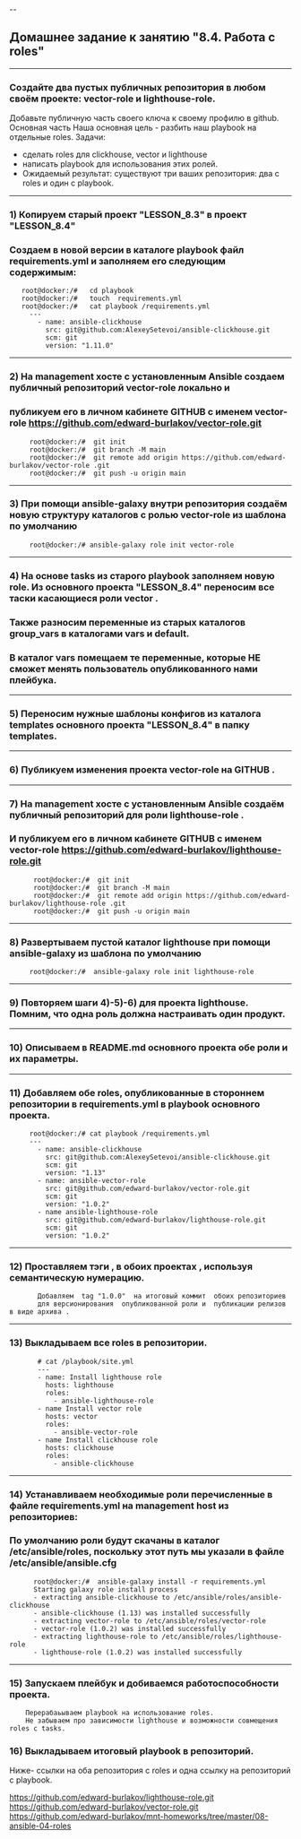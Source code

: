 --
## Домашнее задание к занятию "8.4. Работа с roles"

----
### Создайте два пустых публичных репозитория в любом своём проекте: vector-role и lighthouse-role.
Добавьте публичную часть своего ключа к своему профилю в github.
Основная часть
Наша основная цель - разбить наш playbook на отдельные roles. 
Задачи: 
 - сделать roles для clickhouse, vector и lighthouse 
 - написать playbook для использования этих ролей. 
 - Ожидаемый результат: существуют три ваших репозитория: два с roles и один с playbook.

---
### 1) Копируем  старый проект "LESSON_8.3" в проект "LESSON_8.4" 
###    Создаем в новой версии в каталоге playbook файл requirements.yml и заполняем его следующим содержимым:

       root@docker:/#   cd playbook
       root@docker:/#   touch  requirements.yml 
       root@docker:/#   cat playbook /requirements.yml
         ---
           - name: ansible-clickhouse 
             src: git@github.com:AlexeySetevoi/ansible-clickhouse.git
             scm: git
             version: "1.11.0"

---
### 2) На management хосте  с установленным Ansible cоздаем  публичный репозиторий vector-role локально и
### публикуем его  в личном кабинете GITHUB с именем vector-role <https://github.com/edward-burlakov/vector-role.git>
         
         root@docker:/#  git init
         root@docker:/#  git branch -M main
         root@docker:/#  git remote add origin https://github.com/edward-burlakov/vector-role .git
         root@docker:/#  git push -u origin main
--- 
### 3) При помощи ansible-galaxy внутри репозитория создаём новую структуру каталогов с ролью vector-role  из шаблона  по умолчанию

         root@docker:/# ansible-galaxy role init vector-role
---
### 4) На основе tasks из старого playbook заполняем  новую role. Из основного  проекта "LESSON_8.4" переносим все таски касающиеся роли vector .
###        Также разносим переменные  из старых каталогов group_vars в  каталогами vars и default. 
###         В каталог  vars помещаем те переменные, которые НЕ сможет менять пользователь опубликованного нами плейбука.

---
### 5) Переносим нужные шаблоны конфигов  из каталога templates основного проекта "LESSON_8.4"  в  папку templates.

---
###  6) Публикуем изменения проекта vector-role на GITHUB . 

---
### 7)  На management хосте  с установленным Ansible  создаём публичный репозиторий для роли  lighthouse-role . 
###     И публикуем его  в личном кабинете GITHUB с именем vector-role <https://github.com/edward-burlakov/lighthouse-role.git>  

          root@docker:/#  git init
          root@docker:/#  git branch -M main
          root@docker:/#  git remote add origin https://github.com/edward-burlakov/lighthouse-role .git
          root@docker:/#  git push -u origin main
          
--- 
### 8)   Развертываем пустой каталог  lighthouse  при помощи ansible-galaxy из шаблона  по умолчанию
       
         root@docker:/#  ansible-galaxy role init lighthouse-role
---
### 9)  Повторяем шаги 4)-5)-6) для  проекта lighthouse.  Помним, что одна роль должна настраивать один продукт. 

---
### 10) Описываем в README.md  основного проекта обе роли и их параметры.

---
### 11) Добавляем обе roles, опубликованные  в стороннем репозитории  в requirements.yml в playbook основного проекта.

         root@docker:/# cat playbook /requirements.yml
         ---
           - name: ansible-clickhouse 
             src: git@github.com:AlexeySetevoi/ansible-clickhouse.git
             scm: git
             version: "1.13"
           - name: ansible-vector-role
             src: git@github.com/edward-burlakov/vector-role.git
             scm: git
             version: "1.0.2"
           - name ansible-lighthouse-role           
             src: git@github.com/edward-burlakov/lighthouse-role.git
             scm: git
             version: "1.0.2"

---
### 12) Проставляем тэги , в обоих проектах , используя семантическую нумерацию. 

           Добавляем  tag "1.0.0"  на итоговый коммит  обоих репозиториев 
           для версионирования  опубликованной роли и  публикации релизов в виде архива .

---
### 13) Выкладываем все roles в репозитории. 

           # cat /playbook/site.yml
           ---
           - name: Install lighthouse role
             hosts: lighthouse
             roles:
               - ansible-lighthouse-role 
           - name Install vector role
             hosts: vector
             roles:
               - ansible-vector-role
           - name Install clickhouse role
             hosts: clickhouse
             roles:
               - ansible-clickhouse

---
### 14) Устанавливаем необходимые  роли перечисленные в файле requirements.yml  на management host из репозиториев: 
### По умолчанию роли будут скачаны в каталог /etc/ansible/roles, поскольку этот путь мы указали в файле /etc/ansible/ansible.cfg 


          root@docker:/#  ansible-galaxy install -r requirements.yml
          Starting galaxy role install process
          - extracting ansible-clickhouse to /etc/ansible/roles/ansible-clickhouse
          - ansible-clickhouse (1.13) was installed successfully
          - extracting vector-role to /etc/ansible/roles/vector-role
          - vector-role (1.0.2) was installed successfully
          - extracting lighthouse-role to /etc/ansible/roles/lighthouse-role
          - lighthouse-role (1.0.2) was installed successfully


---
### 15) Запускаем плейбук и добиваемся работоспособности проекта.  
        Перерабаьываем playbook на использование roles. 
        Не забываем про зависимости lighthouse и возможности совмещения roles с tasks.


### 16) Выкладываем итоговый playbook в репозиторий.

Ниже- ссылки на оба репозитория с roles и одна ссылку на репозиторий с playbook.

<https://github.com/edward-burlakov/lighthouse-role.git>
<https://github.com/edward-burlakov/vector-role.git>
<https://github.com/edward-burlakov/mnt-homeworks/tree/master/08-ansible-04-roles>





